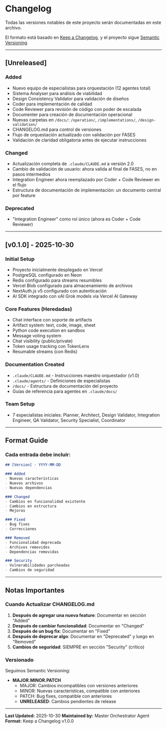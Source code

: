 # Changelog

Todas las versiones notables de este proyecto serán documentadas en este archivo.

El formato está basado en [Keep a Changelog](https://keepachangelog.com/en/1.0.0/),
y el proyecto sigue [Semantic Versioning](https://semver.org/spec/v2.0.0.html).

---

## [Unreleased]

### Added
- Nuevo equipo de especialistas para orquestación (12 agentes total)
- Sistema Analyser para análisis de viabilidad
- Design Consistency Validator para validación de diseños
- Coder para implementación de calidad
- Code Reviewer para revisión de código con poder de escalada
- Documenter para creación de documentación operacional
- Nuevas carpetas en `/docs/`: `/operation/`, `/implementations/`, `/design-validation/`
- CHANGELOG.md para control de versiones
- Flujo de orquestación actualizado con validación por FASES
- Validación de claridad obligatoria antes de ejecutar instrucciones

### Changed
- Actualización completa de `.claude/CLAUDE.md` a versión 2.0
- Cambio de validación de usuario: ahora valida al final de FASES, no en pasos intermedios
- Integration Engineer ahora reemplazado por Coder + Code Reviewer en el flujo
- Estructura de documentación de implementación: un documento central por feature

### Deprecated
- "Integration Engineer" como rol único (ahora es Coder + Code Reviewer)

---

## [v0.1.0] - 2025-10-30

### Initial Setup
- Proyecto inicialmente desplegado en Vercel
- PostgreSQL configurado en Neon
- Redis configurado para streams resumibles
- Vercel Blob configurado para almacenamiento de archivos
- NextAuth.js v5 configurado con autenticación
- AI SDK integrado con xAI Grok models vía Vercel AI Gateway

### Core Features (Heredadas)
- Chat interface con soporte de artifacts
- Artifact system: text, code, image, sheet
- Python code execution en sandbox
- Message voting system
- Chat visibility (public/private)
- Token usage tracking con TokenLens
- Resumable streams (con Redis)

### Documentation Created
- `.claude/CLAUDE.md` - Instrucciones maestro orquestador (v1.0)
- `.claude/agents/` - Definiciones de especialistas
- `/docs/` - Estructura de documentación del proyecto
- Guías de referencia para agentes en `.claude/docs/`

### Team Setup
- 7 especialistas iniciales: Planner, Architect, Design Validator, Integration Engineer, QA Validator, Security Specialist, Coordinator

---

## Format Guide

### Cada entrada debe incluir:

```markdown
## [Version] - YYYY-MM-DD

### Added
- Nuevas características
- Nuevos archivos
- Nuevas dependencias

### Changed
- Cambios en funcionalidad existente
- Cambios en estructura
- Mejoras

### Fixed
- Bug fixes
- Correcciones

### Removed
- Funcionalidad deprecada
- Archivos removidos
- Dependencias removidas

### Security
- Vulnerabilidades parcheadas
- Cambios de seguridad
```

---

## Notas Importantes

### Cuando Actualizar CHANGELOG.md

1. **Después de agregar una nueva feature**: Documentar en sección "Added"
2. **Después de cambiar funcionalidad**: Documentar en "Changed"
3. **Después de un bug fix**: Documentar en "Fixed"
4. **Después de deprecar algo**: Documentar en "Deprecated" y luego en "Removed"
5. **Cambios de seguridad**: SIEMPRE en sección "Security" (crítico)

### Versionado

Seguimos Semantic Versioning:
- **MAJOR.MINOR.PATCH**
  - MAJOR: Cambios incompatibles con versiones anteriores
  - MINOR: Nuevas características, compatible con anteriores
  - PATCH: Bug fixes, compatible con anteriores
  - **UNRELEASED**: Cambios pendientes de release

---

**Last Updated:** 2025-10-30
**Maintained by:** Master Orchestrator Agent
**Format:** Keep a Changelog v1.0.0
